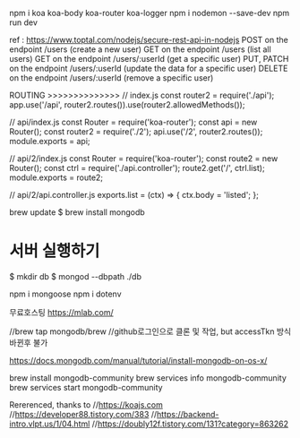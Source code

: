 <!-- commandPallete : Command + Shift + P -->
<!-- setting : Control + ,  -->

npm i koa koa-body koa-router koa-logger
npm i nodemon --save-dev
npm run dev

ref : https://www.toptal.com/nodejs/secure-rest-api-in-nodejs
POST on the endpoint /users (create a new user)
GET on the endpoint /users (list all users)
GET on the endpoint /users/:userId (get a specific user)
PUT, PATCH on the endpoint /users/:userId (update the data for a specific user)
DELETE on the endpoint /users/:userId (remove a specific user)

ROUTING >>>>>>>>>>>>>>
// index.js
const router2 = require('./api');
app.use('/api', router2.routes()).use(router2.allowedMethods());

// api/index.js
const Router = require('koa-router');
const api = new Router();
const router2 = require('./2');
api.use('/2', router2.routes());
module.exports = api;

// api/2/index.js
const Router = require('koa-router');
const route2 = new Router();
const ctrl = require('./api.controller');
route2.get('/', ctrl.list);
module.exports = route2;

// api/2/api.controller.js
exports.list = (ctx) => {
ctx.body = 'listed';
};

brew update
$ brew install mongodb

# 서버 실행하기

$ mkdir db
$ mongod --dbpath ./db

npm i mongoose
npm i dotenv

무료호스팅 https://mlab.com/

//brew tap mongodb/brew
//github로그인으로 클론 및 작업, but accessTkn 방식 바뀐후 불가

https://docs.mongodb.com/manual/tutorial/install-mongodb-on-os-x/

brew install mongodb-community
brew services info mongodb-community
brew services start mongodb-community

Rererenced, thanks to
//https://koajs.com
//https://developer88.tistory.com/383
//https://backend-intro.vlpt.us/1/04.html
//https://doubly12f.tistory.com/131?category=863262
